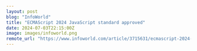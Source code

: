 ```yaml
---
layout: post
blog: "InfoWorld"
title: "ECMAScript 2024 JavaScript standard approved"
date: 2024-07-03T22:15:00Z
image: images/infoworld.png
remote_url: "https://www.infoworld.com/article/3715631/ecmascript-2024-javascript-standard-approved.html#tk.rss_applicationdevelopment"
---
```

